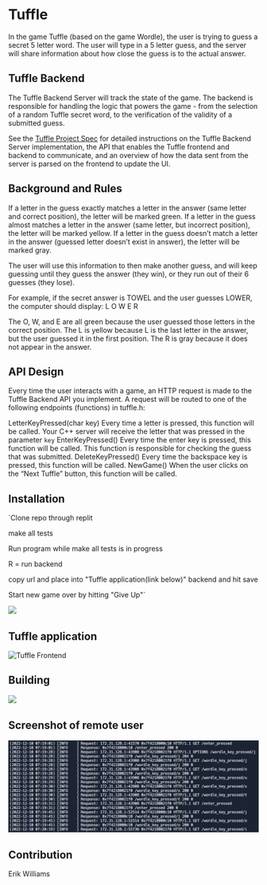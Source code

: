 # Tuffle

In the game Tuffle (based on the game Wordle), the user is trying to guess a secret 5 letter word. The user will type in a 5 letter guess, and the server will share information about how close the guess is to the actual answer.

## Tuffle Backend

The Tuffle Backend Server will track the state of the game. The backend is responsible for handling the logic that powers the game - from the selection of a random Tuffle secret word, to the verification of the validity of a submitted guess.

See the [Tuffle Project Spec](https://tinyurl.com/cpsc121-f22-tuffle) for detailed instructions on the Tuffle Backend Server implementation, the API that enables the Tuffle frontend and backend to communicate, and an overview of how the data sent from the server is parsed on the frontend to update the UI.

## Background and Rules

If a letter in the guess exactly matches a letter in the answer (same letter and correct position), the letter will be marked green.
If a letter in the guess almost matches a letter in the answer (same letter, but incorrect position), the letter will be marked yellow.
If a letter in the guess doesn’t match a letter in the answer (guessed letter doesn’t exist in answer), the letter will be marked gray.

The user will use this information to then make another guess, and will keep guessing until they guess the answer (they win), or they run out of their 6 guesses (they lose).

For example, if the secret answer is TOWEL and the user guesses LOWER, the computer should display:
L O W E R

The O, W, and E are all green because the user guessed those letters in the correct position.
The L is yellow because L is the last letter in the answer, but the user guessed it in the first position.
The R is gray because it does not appear in the answer.

## API Design

Every time the user interacts with a game, an HTTP request is made to the Tuffle Backend API you implement. A request will be routed to one of the following endpoints (functions) in tuffle.h:

LetterKeyPressed(char key)
Every time a letter is pressed, this function will be called. Your C++ server will receive the letter that was pressed in the parameter `key`
EnterKeyPressed()
Every time the enter key is pressed, this function will be called. This function is responsible for checking the guess that was submitted.
DeleteKeyPressed()
Every time the backspace key is pressed, this function will be called.
NewGame()
When the user clicks on the “Next Tuffle” button, this function will be called.

## Installation

`Clone repo through replit

make all tests

Run program while make all tests is in progress

R = run backend

copy url and place into "Tuffle application(link below)" backend and hit save

Start new game over by hitting "Give Up"`

![](./public/zzzzz.gif)

## Tuffle application

![Tuffle Frontend](https://amajc.github.io/tuffle-frontend/)

## Building

![](./public/xxxx.gif)

## Screenshot of remote user

![](./public/remote.jpg)

## Contribution

Erik Williams
